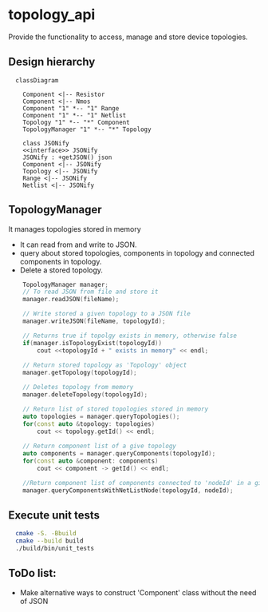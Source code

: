 # topology_api
Provide the functionality to access, manage and store device topologies.

## Design hierarchy
```mermaid
  classDiagram

    Component <|-- Resistor
    Component <|-- Nmos
    Component "1" *-- "1" Range
    Component "1" *-- "1" Netlist
    Topology "1" *-- "*" Component
    TopologyManager "1" *-- "*" Topology

    class JSONify
    <<interface>> JSONify
    JSONify : +getJSON() json
    Component <|-- JSONify
    Topology <|-- JSONify
    Range <|-- JSONify
    Netlist <|-- JSONify
```


## TopologyManager
  It manages topologies stored in memory 
  - It can read from and write to JSON.
  - query about stored topologies, components in topology and connected components in topology.
  - Delete a stored topology.
```cpp
    TopologyManager manager;
    // To read JSON from file and store it 
    manager.readJSON(fileName);

    // Write stored a given topology to a JSON file
    manager.writeJSON(fileName, topologyId);

    // Returns true if topolgy exists in memory, otherwise false
    if(manager.isTopologyExist(topologyId)) 
        cout <<topologyId + " exists in memory" << endl;
    
    // Return stored topology as 'Topology' object
    manager.getTopology(topologyId);

    // Deletes topology from memory
    manager.deleteTopology(topologyId);

    // Return list of stored topologies stored in memory
    auto topologies = manager.queryTopologies();
    for(const auto &topology: topologies)
        cout << topology.getId() << endl;
        
    // Return component list of a give topology
    auto components = manager.queryComponents(topologyId);
    for(const auto &component: components)
        cout << component -> getId() << endl;

    //Return component list of components connected to 'nodeId' in a give topology
    manager.queryComponentsWithNetListNode(topologyId, nodeId);

```

## Execute unit tests
```bash
  cmake -S. -Bbuild
  cmake --build build
  ./build/bin/unit_tests
```
## ToDo list:
  - Make alternative ways to construct 'Component' class without the need of JSON
  
